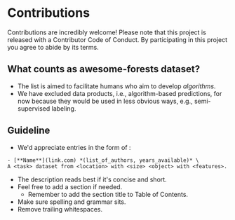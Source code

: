 # Contributions

Contributions are incredibly welcome! Please note that this project is released with a Contributor Code of Conduct. By participating in this project you agree to abide by its terms.

## What counts as awesome-forests dataset?
- The list is aimed to facilitate humans who aim to develop *algorithms*. 
- We have excluded data products, i.e., algorithm-based predictions, for now because they would be used in less obvious ways, e.g., semi-supervised labeling.

## Guideline

- We'd appreciate entries in the form of :
```
- [**Name**](link.com) *(list_of_authors, years_available)* \
A <task> dataset from <location> with <size> <object> with <features>.

```
- The description reads best if it's concise and short.
- Feel free to add a section if needed.
  - Remember to add the section title to Table of Contents.
- Make sure spelling and grammar sits.
- Remove trailing whitespaces.